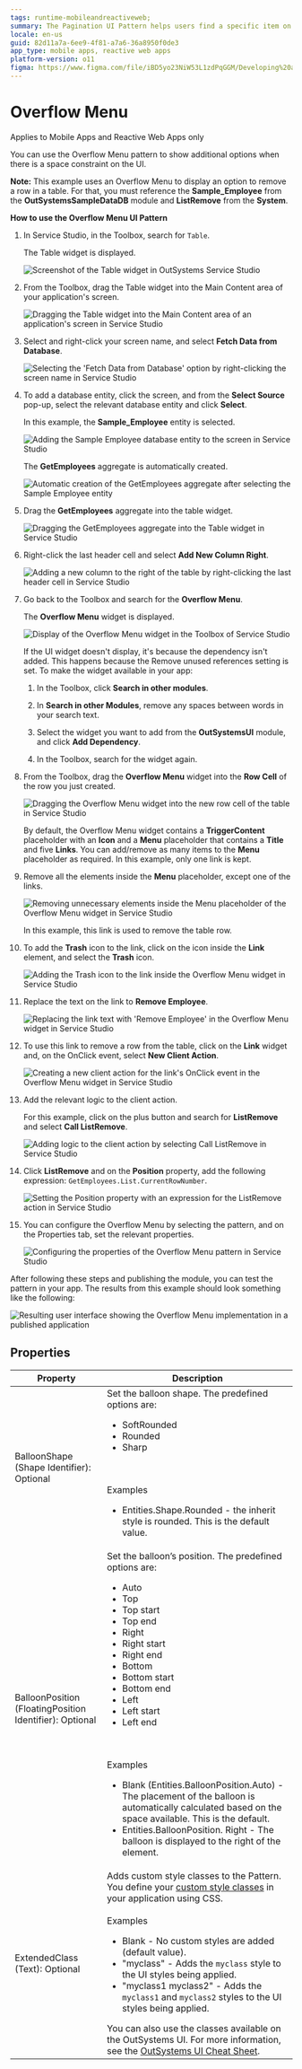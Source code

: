 ```yaml
---
tags: runtime-mobileandreactiveweb;  
summary: The Pagination UI Pattern helps users find a specific item on long listings.
locale: en-us
guid: 82d11a7a-6ee9-4f81-a7a6-36a8950f0de3
app_type: mobile apps, reactive web apps
platform-version: o11
figma: https://www.figma.com/file/iBD5yo23NiW53L1zdPqGGM/Developing%20an%20Application?node-id=4267:1290
---
```


# Overflow Menu

<div class="info" markdown="1">

Applies to Mobile Apps and Reactive Web Apps only

</div>

You can use the Overflow Menu pattern to show additional options when there is a space constraint on the UI.

**Note:** This example uses an Overflow Menu to display an option to remove a row in a table. For that, you must reference the **Sample_Employee** from the **OutSystemsSampleDataDB** module and **ListRemove** from the **System**.

**How to use the Overflow Menu UI Pattern**

1. In Service Studio, in the Toolbox, search for `Table`.

    The Table widget is displayed.

    ![Screenshot of the Table widget in OutSystems Service Studio](images/overflow-table-widget-ss.png "Table Widget in Service Studio")

1. From the Toolbox, drag the Table widget into the Main Content area of your application's screen.

    ![Dragging the Table widget into the Main Content area of an application's screen in Service Studio](images/overflow-drag-widget-ss.png "Dragging Table Widget to Screen")

1. Select and right-click your screen name, and select **Fetch Data from Database**.

    ![Selecting the 'Fetch Data from Database' option by right-clicking the screen name in Service Studio](images/overflow-fetchdata-ss.png "Fetch Data from Database Option")

1. To add a database entity, click the screen, and from the **Select Source** pop-up, select the relevant database entity and click **Select**.

    In this example, the **Sample_Employee** entity is selected.

    ![Adding the Sample Employee database entity to the screen in Service Studio](images/overflow-sampleemployee-ss.png "Adding Sample Employee Entity")

    The **GetEmployees** aggregate is automatically created.

    ![Automatic creation of the GetEmployees aggregate after selecting the Sample Employee entity](images/overflow-getemployees-ss.png "GetEmployees Aggregate Created")

1. Drag the **GetEmployees** aggregate into the table widget.

    ![Dragging the GetEmployees aggregate into the Table widget in Service Studio](images/overflow-dragaggregate-ss.png "Dragging GetEmployees Aggregate into Table")

1. Right-click the last header cell and select **Add New Column Right**.

    ![Adding a new column to the right of the table by right-clicking the last header cell in Service Studio](images/overflow-addcolumn-ss.png "Adding New Column to Table")

1. Go back to the Toolbox and search for the **Overflow Menu**.

    The **Overflow Menu** widget is displayed.

    ![Display of the Overflow Menu widget in the Toolbox of Service Studio](images/overflow-overflowwidget-ss.png "Overflow Menu Widget in Toolbox")

    If the UI widget doesn't display, it's because the dependency isn't added. This happens because the Remove unused references setting is set. To make the widget available in your app:

    1. In the Toolbox, click **Search in other modules**.

    1. In **Search in other Modules**, remove any spaces between words in your search text.
    
    1. Select the widget you want to add from the **OutSystemsUI** module, and click **Add Dependency**. 
    
    1. In the Toolbox, search for the widget again.

1. From the Toolbox, drag the **Overflow Menu** widget into the **Row Cell** of the row you just created.

    ![Dragging the Overflow Menu widget into the new row cell of the table in Service Studio](images/overflow-dragoverflow-ss.png "Dragging Overflow Menu Widget into Row Cell")

    By default, the Overflow Menu widget contains a **TriggerContent** placeholder with an **Icon** and a **Menu** placeholder that contains a **Title** and five **Links**. You can add/remove as many items to the **Menu** placeholder as required. In this example, only one link is kept.

1. Remove all the elements inside the **Menu** placeholder, except one of the links.

    ![Removing unnecessary elements inside the Menu placeholder of the Overflow Menu widget in Service Studio](images/overflow-navigation-ss.png "Menu Placeholder Navigation")

    In this example, this link is used to remove the table row.

1. To add the **Trash** icon to the link, click on the icon inside the **Link** element, and select the **Trash** icon. 

    ![Adding the Trash icon to the link inside the Overflow Menu widget in Service Studio](images/overflow-trash-ss.png "Adding Trash Icon to Link")

1. Replace the text on the link to **Remove Employee**. 

    ![Replacing the link text with 'Remove Employee' in the Overflow Menu widget in Service Studio](images/overflow-removeemployee-ss.png "Remove Employee Link Text")

1. To use this link to remove a row from the table, click on the **Link** widget and, on the OnClick event, select **New Client Action**.

    ![Creating a new client action for the link's OnClick event in the Overflow Menu widget in Service Studio](images/overflow-clientaction-ss.png "New Client Action for Link")

1. Add the relevant logic to the client action.

    For this example, click on the plus button and search for **ListRemove** and select **Call ListRemove**.

    ![Adding logic to the client action by selecting Call ListRemove in Service Studio](images/overflow-logic-ss.png "Adding Client Action Logic")

1. Click **ListRemove** and on the **Position** property, add the following expression: ``GetEmployees.List.CurrentRowNumber``.

    ![Setting the Position property with an expression for the ListRemove action in Service Studio](images/overflow-removelist-ss.png "Setting Position Property Expression")

1. You can configure the Overflow Menu by selecting the pattern, and on the Properties tab, set the relevant properties.

    ![Configuring the properties of the Overflow Menu pattern in Service Studio](images/overflow-properties-ss.png "Overflow Menu Properties Configuration")

After following these steps and publishing the module, you can test the pattern in your app.  The results from this example should look something like the following:

![Resulting user interface showing the Overflow Menu implementation in a published application](images/overflow-result.png "Overflow Menu Implementation Result")
## Properties

| Property| Description |
|---|---|
|BalloonShape (Shape Identifier): Optional|Set the balloon shape. The predefined options are: <ul><li>SoftRounded</li><li>Rounded</li><li>Sharp</li></ul><br/><br/>Examples<ul><li>Entities.Shape.Rounded - the inherit style is rounded. This is the default value.</li></ul>|
|BalloonPosition (FloatingPosition Identifier): Optional|Set the balloon’s position. The predefined options are:<ul><li>Auto</li><li>Top</li><li>Top start</li><li>Top end</li><li>Right</li><li>Right start</li><li>Right end</li><li>Bottom</li><li>Bottom start</li><li>Bottom end</li><li>Left</li><li>Left start</li><li>Left end</li></ul><br/><br/>Examples <ul><li>Blank (Entities.BalloonPosition.Auto) - The placement of the balloon is automatically calculated based on the space available. This is the default.</li><li>Entities.BalloonPosition. Right - The balloon is displayed to the right of the element.</li></ul>|
|ExtendedClass (Text): Optional| Adds custom style classes to the Pattern. You define your [custom style classes](../../../../../develop/ui/look-feel/css.md) in your application using CSS.<br/><br/>Examples <ul><li>Blank - No custom styles are added (default value).</li><li>"myclass" - Adds the ``myclass`` style to the UI styles being applied.</li><li>"myclass1 myclass2" - Adds the ``myclass1`` and ``myclass2`` styles to the UI styles being applied.</li></ul>You can also use the classes available on the OutSystems UI. For more information, see the [OutSystems UI Cheat Sheet](https://outsystemsui.outsystems.com/OutSystemsUIWebsite/CheatSheet). |
